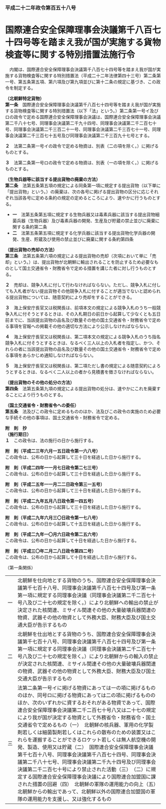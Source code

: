 ### 平成二十二年政令第百五十八号  
# 国際連合安全保障理事会決議第千八百七十四号等を踏まえ我が国が実施する貨物検査等に関する特別措置法施行令  
　内閣は、国際連合安全保障理事会決議第千八百七十四号等を踏まえ我が国が実施する貨物検査等に関する特別措置法（平成二十二年法律第四十三号）第二条第一号、第五条第五項、第六項及び第九項並びに第十二条の規定に基づき、この政令を制定する。  
  
**（北朝鮮特定貨物）**  
**第一条**　国際連合安全保障理事会決議第千八百七十四号等を踏まえ我が国が実施する貨物検査等に関する特別措置法（以下「法」という。）第二条第一号イ及びロの政令で定める国際連合安全保障理事会決議は、国際連合安全保障理事会決議第二千八十七号、同理事会決議第二千九十四号、同理事会決議第二千二百七十号、同理事会決議第二千三百二十一号、同理事会決議第二千三百七十一号、同理事会決議第二千三百七十五号及び同理事会決議第二千三百九十七号とする。  
  
**２**　法第二条第一号イの政令で定める物資は、別表（二の項を除く。）に掲げるものとする。  
  
**３**　法第二条第一号ロの政令で定める物資は、別表（一の項を除く。）に掲げるものとする。  
  
**（生物兵器等に該当する提出貨物の廃棄の方法）**  
**第二条**　法第五条第五項の規定による同条第一項に規定する提出貨物（以下単に「提出貨物」という。）の廃棄は、次の各号に掲げる提出貨物の区分に応じそれぞれ当該各号に定める条約の規定の定めるところにより、速やかに行うものとする。  
* **一**　法第五条第五項に規定する生物兵器又は毒素兵器に該当する提出貨物細菌兵器（生物兵器）及び毒素兵器の開発、生産及び貯蔵の禁止並びに廃棄に関する条約第二条  
* **二**　法第五条第五項に規定する化学兵器に該当する提出貨物化学兵器の開発、生産、貯蔵及び使用の禁止並びに廃棄に関する条約第四条  
  
**（提出貨物の売却の方法）**  
**第三条**　法第五条第六項の規定による提出貨物の売却（次項において単に「売却」という。）は、提出貨物が北朝鮮に輸出されることを防止するため必要なものとして国土交通省令・財務省令で定める措置を講じた者に対し行うものとする。  
  
**２**　売却は、競争入札に付して行わなければならない。ただし、競争入札に付しても入札者がない提出貨物その他競争入札に付することが適当でないと認められる提出貨物については、随意契約により売却をすることができる。  
  
**３**　海上保安庁長官又は税関長は、前項本文の規定による競争入札のうち一般競争入札に付そうとするときは、その入札期日の前日から起算して少なくとも五日前までに、当該提出貨物の品名及び数量その他の国土交通省令・財務省令で定める事項を官報への掲載その他の適切な方法により公示しなければならない。  
  
**４**　海上保安庁長官又は税関長は、第二項本文の規定による競争入札のうち指名競争入札に付そうとするときは、なるべく三人以上の入札者を指定し、かつ、それらの者に当該提出貨物の品名及び数量その他の国土交通省令・財務省令で定める事項をあらかじめ通知しなければならない。  
  
**５**　海上保安庁長官又は税関長は、第二項ただし書の規定による随意契約によろうとするときは、なるべく二人以上の者から見積書を徴さなければならない。  
  
**（提出貨物のその他の処分の方法）**  
**第四条**　法第五条第九項の規定による提出貨物の処分は、速やかにこれを廃棄することにより行うものとする。  
  
**（国土交通省令・財務省令への委任）**  
**第五条**　法及びこの政令に定めるもののほか、法及びこの政令の実施のため必要な手続その他の事項は、国土交通省令・財務省令で定める。  
  
**附　則　抄**  
**（施行期日）**  
**１**　この政令は、法の施行の日から施行する。  
  
**附　則（平成二三年六月一五日政令第一六八号）**  
この政令は、公布の日から起算して三十日を経過した日から施行する。  
  
**附　則（平成二四年一一月七日政令第二七三号）**  
この政令は、公布の日から起算して三十日を経過した日から施行する。  
  
**附　則（平成二五年一一月二二日政令第三一五号）**  
この政令は、公布の日から起算して三十日を経過した日から施行する。  
  
**附　則（平成二九年五月八日政令第一四五号）**  
この政令は、公布の日から起算して三十日を経過した日から施行する。  
  
**附　則（平成二九年六月三〇日政令第一七八号）**  
この政令は、公布の日から起算して十五日を経過した日から施行する。  
  
**附　則（平成二九年一〇月六日政令第二五六号）**  
この政令は、公布の日から起算して十日を経過した日から施行する。  
  
**附　則（平成三〇年二月二八日政令第四二号）**  
この政令は、公布の日から起算して十日を経過した日から施行する。  
  
（第一条関係）  

|||  
| --- | --- |  
|一|北朝鮮を仕向地とする貨物のうち、国際連合安全保障理事会決議第千七百十八号、同理事会決議第千八百七十四号及び第一条第一項に規定する同理事会決議（同理事会決議第二千二百七十号八及び二十七の規定を除く。）により北朝鮮への輸出の禁止が決定された核関連、ミサイル関連その他の大量破壊兵器関連の物資、武器その他の物資として外務大臣、財務大臣及び国土交通大臣が告示するもの|  
|二|北朝鮮を仕出地とする貨物のうち、国際連合安全保障理事会決議第千七百十八号、同理事会決議第千八百七十四号及び第一条第一項に規定する同理事会決議（同理事会決議第二千二百七十号八及び二十七の規定を除く。）により北朝鮮からの輸入の禁止が決定された核関連、ミサイル関連その他の大量破壊兵器関連の物資、武器その他の物資として外務大臣、財務大臣及び国土交通大臣が告示するもの|  
|三|法第二条第一号イに掲げる物資にあっては一の項に掲げるもののほか、同号ロに掲げる物資にあっては二の項に掲げるもののほか、次のいずれかに資するおそれがある物資であって、国際連合安全保障理事会決議第二千二百七十号八又は二十七の規定により我が国が決定する物資として外務省令・財務省令・国土交通省令で定めるもの（一）　北朝鮮の核兵器、軍用の化学製剤若しくは細菌製剤若しくはこれらの散布のための装置又はこれらを運搬することができるロケット若しくは無人航空機の開発、製造、使用又は貯蔵（二）　国際連合安全保障理事会決議第千七百十八号、同理事会決議第千八百七十四号、同理事会決議第二千八十七号、同理事会決議第二千九十四号及び同理事会決議第二千二百七十号により禁止された活動（三）　（二）に規定する国際連合安全保障理事会決議により国際連合加盟国に課された措置の回避（四）　北朝鮮の軍隊の運用能力の向上（五）　北朝鮮からの輸出であって、北朝鮮以外の国際連合加盟国の軍隊の運用能力を支援し、又は強化するもの|  
  
